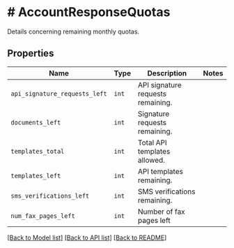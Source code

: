 # # AccountResponseQuotas

Details concerning remaining monthly quotas.

## Properties

Name | Type | Description | Notes
------------ | ------------- | ------------- | -------------
| `api_signature_requests_left` | ```int``` |  API signature requests remaining.  |  |
| `documents_left` | ```int``` |  Signature requests remaining.  |  |
| `templates_total` | ```int``` |  Total API templates allowed.  |  |
| `templates_left` | ```int``` |  API templates remaining.  |  |
| `sms_verifications_left` | ```int``` |  SMS verifications remaining.  |  |
| `num_fax_pages_left` | ```int``` |  Number of fax pages left  |  |

[[Back to Model list]](../../README.md#models) [[Back to API list]](../../README.md#endpoints) [[Back to README]](../../README.md)
